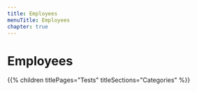 ```yaml
---
title: Employees
menuTitle: Employees
chapter: true
---
```


# Employees

{{% children titlePages="Tests" titleSections="Categories" %}}
